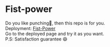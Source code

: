 # Fist-power
Do you like punching👊, then this repo is for you.<br>
Deployment: [Fist-Power](https://upbeat-meitner-e1fe85.netlify.app/) <br>
Go to the deployed page and try it as you want. <br>
P.S: Satisfaction guarantee 😄
